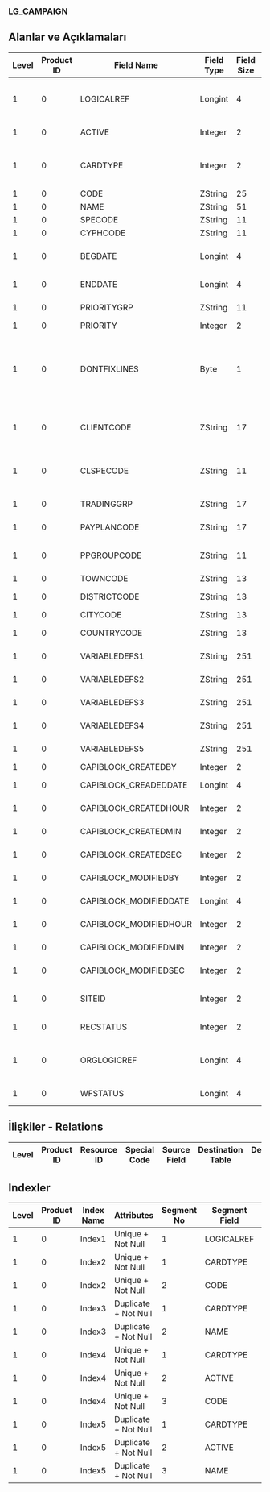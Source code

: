 ### LG_CAMPAIGN

## Alanlar ve Açıklamaları

**Level**|**Product ID**|**Field Name**|**Field Type**|**Field Size**|**Field Offset**|**Türkçe Açıklama**|**Expression**
-----|-----|-----|-----|-----|-----|-----|-----
1|0|LOGICALREF|Longint|4|0|Kampanya Kartı Logial Ref.|Campaign Card Logical Reference
1|0|ACTIVE|Integer|2|4|Kullanım durumu|Usage Status
1|0|CARDTYPE|Integer|2|6|Kart Türü; 1 Satınalma;2 Satış|Card Type ;1 Satınalma;2 Satış
1|0|CODE|ZString|25|8|Kod|Code
1|0|NAME|ZString|51|33|Açıklama|Description
1|0|SPECODE|ZString|11|84|Özel Kod|Aux. Code
1|0|CYPHCODE|ZString|11|95|Yetki Kodu|Auth. Code
1|0|BEGDATE|Longint|4|106|Kampanya başlangıç tarihi|Start Date of Campaign
1|0|ENDDATE|Longint|4|110|Kampanya Bitiş Tarihi|End Date of Campaign
1|0|PRIORITYGRP|ZString|11|114|Öncelik grubu|Priority Group
1|0|PRIORITY|Integer|2|125|Öncelik|Priority
1|0|DONTFIXLINES|Byte|1|127|Kampanya Koşullarını Sağlayan Malzeme Satırları Dağıtılabilir|Material Lines That Realize Campaign Conditions Can Be Distributed
1|0|CLIENTCODE|ZString|17|128|Cari Hesap Kodu|Account Receivable / Payable Code
1|0|CLSPECODE|ZString|11|145|Cari Hesap Özel Kodu|Account Receivable / Payable Aux. Code
1|0|TRADINGGRP|ZString|17|156|Ticari İşlem Grubu|Trading Group
1|0|PAYPLANCODE|ZString|17|173|Ödeme planı kodu|Payment Plan Code
1|0|PPGROUPCODE|ZString|11|190|Ödeme planı grup kodu|Payment Plan Group Code
1|0|TOWNCODE|ZString|13|201|İlçe kodu|Town Code
1|0|DISTRICTCODE|ZString|13|214|Semt Kodu|District Code
1|0|CITYCODE|ZString|13|227|Şehir Kodu|City Code
1|0|COUNTRYCODE|ZString|13|240|Ülke Kodu|Country Code
1|0|VARIABLEDEFS1|ZString|251|253|Değişken tanımı 1|Variable Definition 1
1|0|VARIABLEDEFS2|ZString|251|504|Değişken tanımı 2|Variable Definition 2
1|0|VARIABLEDEFS3|ZString|251|755|Değişken tanımı 3|Variable Definition 3
1|0|VARIABLEDEFS4|ZString|251|1006|Değişken tanımı 4|Variable Definition 4
1|0|VARIABLEDEFS5|ZString|251|1257|Değişken tanımı 5|Variable Definition 5
1|0|CAPIBLOCK_CREATEDBY|Integer|2|1508|Oluşturan|Created By
1|0|CAPIBLOCK_CREADEDDATE|Longint|4|1510|Oluşturulma Tarihi|Created Date
1|0|CAPIBLOCK_CREATEDHOUR|Integer|2|1514|Oluşturulma Saati|Created Hour
1|0|CAPIBLOCK_CREATEDMIN|Integer|2|1516|Oluşturulma Dakikası|Created Minute
1|0|CAPIBLOCK_CREATEDSEC|Integer|2|1518|Oluşturulma Saniyesi|Created Second
1|0|CAPIBLOCK_MODIFIEDBY|Integer|2|1520|Değiştiren|Modified By
1|0|CAPIBLOCK_MODIFIEDDATE|Longint|4|1522|Değiştirilme Tarihi|Modified Date
1|0|CAPIBLOCK_MODIFIEDHOUR|Integer|2|1526|Değiştirilme Saati|Modified Hour
1|0|CAPIBLOCK_MODIFIEDMIN|Integer|2|1528|Değiştirilme Dakikası|Modified Minute
1|0|CAPIBLOCK_MODIFIEDSEC|Integer|2|1530|Değiştirilme Saniyesi|Modified Second
1|0|SITEID|Integer|2|1532|Veri Merkezi|Data Processing Site
1|0|RECSTATUS|Integer|2|1534|Kayıt Durumu|Record Status
1|0|ORGLOGICREF|Longint|4|1536|Orijinal Kayıt Log. Ref.|Original Record Logical Reference
1|0|WFSTATUS|Longint|4|1540|Kullanımda Değil|Not In Use

## İlişkiler - Relations

**Level**|**Product ID**|**Resource ID**|**Special Code**|**Source Field**|**Destination Table**|**Destination Field**|**Relation Type**|**Extra Condition**
-----|-----|-----|-----|-----|-----|-----|-----|-----

## Indexler

**Level**|**Product ID**|**Index Name**|**Attributes**|**Segment No**|**Segment Field**|**Sense**
-----|-----|-----|-----|-----|-----|-----
1|0|Index1|Unique + Not Null|1|LOGICALREF|Ascending
1|0|Index2|Unique + Not Null|1|CARDTYPE|Ascending
1|0|Index2|Unique + Not Null|2|CODE|Ascending
1|0|Index3|Duplicate + Not Null|1|CARDTYPE|Ascending
1|0|Index3|Duplicate + Not Null|2|NAME|Ascending
1|0|Index4|Unique + Not Null|1|CARDTYPE|Ascending
1|0|Index4|Unique + Not Null|2|ACTIVE|Ascending
1|0|Index4|Unique + Not Null|3|CODE|Ascending
1|0|Index5|Duplicate + Not Null|1|CARDTYPE|Ascending
1|0|Index5|Duplicate + Not Null|2|ACTIVE|Ascending
1|0|Index5|Duplicate + Not Null|3|NAME|Ascending
